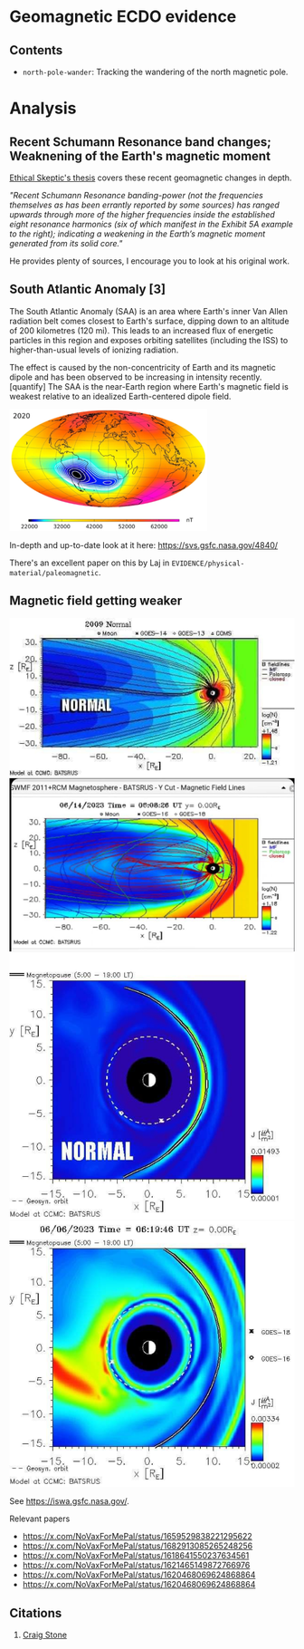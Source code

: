 # Geomagnetic ECDO evidence

## Contents

- `north-pole-wander`: Tracking the wandering of the north magnetic pole.

# Analysis

## Recent Schumann Resonance band changes; Weaknening of the Earth's magnetic moment

[Ethical Skeptic's thesis](https://theethicalskeptic.com/2020/02/16/the-climate-change-alternative-we-ignore-to-our-peril/) covers these recent geomagnetic changes in depth.

*"Recent Schumann Resonance banding-power (not the frequencies themselves as has been errantly reported by some sources) has ranged upwards through more of the higher frequencies inside the established eight resonance harmonics (six of which manifest in the Exhibit 5A example to the right); indicating a weakening in the Earth’s magnetic moment generated from its solid core."*

He provides plenty of sources, I encourage you to look at his original work.

## South Atlantic Anomaly [3]

The South Atlantic Anomaly (SAA) is an area where Earth's inner Van Allen radiation belt comes closest to Earth's surface, dipping down to an altitude of 200 kilometres (120 mi). This leads to an increased flux of energetic particles in this region and exposes orbiting satellites (including the ISS) to higher-than-usual levels of ionizing radiation.

The effect is caused by the non-concentricity of Earth and its magnetic dipole and has been observed to be increasing in intensity recently.[quantify] The SAA is the near-Earth region where Earth's magnetic field is weakest relative to an idealized Earth-centered dipole field.

![](img/south-atlantic-anomaly.png)

In-depth and up-to-date look at it here: https://svs.gsfc.nasa.gov/4840/

There's an excellent paper on this by Laj in `EVIDENCE/physical-material/paleomagnetic`.

## Magnetic field getting weaker

![x](img/mag1.jpg "")
![x](img/mag2.jpg "")
![x](img/mag3.jpg "")
![x](img/mag4.jpg "")

See https://iswa.gsfc.nasa.gov/.

Relevant papers
- https://x.com/NoVaxForMePal/status/1659529838221295622
- https://x.com/NoVaxForMePal/status/1682913085265248256
- https://x.com/NoVaxForMePal/status/1618641550237634561
- https://x.com/NoVaxForMePal/status/1621465149872766976
- https://x.com/NoVaxForMePal/status/1620468069624868864
- https://x.com/NoVaxForMePal/status/1620468069624868864

## Citations

1. [Craig Stone](https://nobulart.com)